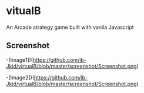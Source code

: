 # vitualB

An Arcade strategy game built with vanila Javascript

## Screenshot

-[Image1])(https://github.com/ib-Jkid/virtualB/blob/master/screenshot/Screenshot.png)

-[Image2])(https://github.com/ib-Jkid/virtualB/blob/master/screenshot/Screenshot.png)